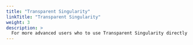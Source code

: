 ```yaml
---
title: "Transparent Singularity"
linkTitle: "Transparent Singularity"
weight: 3
description: >
  For more advanced users who to use Transparent Singularity directly
---
```


